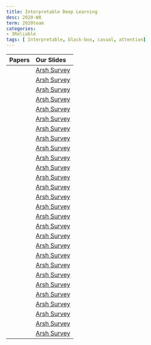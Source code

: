 ```yaml
---
title: Interpretable Deep Learning   
desc: 2020-W8
term: 2020team
categories:
- 3Reliable
tags: [ Interpretable, black-box, casual, attention]  
---
```




| Papers |  Our Slides |
| -------------------------------------: | :------------------------------------- |
| | [Arsh Survey]({{site.baseurl}}/talkArsh-A19/03132020-IntegratedHessians.pdf) | 
| | [Arsh Survey]({{site.baseurl}}/talkArsh-A19/20190614-ShapleyReview.pdf) | 
| | [Arsh Survey]({{site.baseurl}}/talkArsh-A19/20190903-BinYuACD.pdf) |
| | [Arsh Survey]({{site.baseurl}}/talkArsh-A19/20190903-BinYuCD.pdf) |
| | [Arsh Survey]({{site.baseurl}}/talkArsh-A19/20190903-BinYuInterpretableReview.pdf) |
| | [Arsh Survey]({{site.baseurl}}/talks-mb2019/Bill19.10.11_LC_Shapley.pdf) |
| | [Arsh Survey]({{site.baseurl}}/talks-mb2019/Bill19.10.19_TreeShapley.pdf) | 
| | [Arsh Survey]({{site.baseurl}}/deep2reproduce/2020trust/Eli-Interpreting_DL_Models.pptx) |
| | [Arsh Survey]({{site.baseurl}}/deep2reproduce/2020trust/Pan-Shapley.pptx) |
| | [Arsh Survey]({{site.baseurl}}/deep2reproduce/2020trust/Pan-This_Looks_Like_That_Deep_Learning_for_Interpretable_Image_Recognition.pptx) |
| | [Arsh Survey]({{site.baseurl}}/deep2reproduce/2020trust/Rishab-ACD.pptx) |
| | [Arsh Survey]({{site.baseurl}}/deep2reproduce/2020trust/Rishab-AllenNLP_presentation.pptx) |
| | [Arsh Survey]({{site.baseurl}}/deep2reproduce/2020trust/Rishab-BERT_presentation.pptx) |
| | [Arsh Survey]({{site.baseurl}}/deep2reproduce/2020trust/Rishab-CD_presentation.pptx) |
| | [Arsh Survey]({{site.baseurl}}/deep2reproduce/2020trust/Rishab-Concept_Alignment_presentation.pptx) |
| | [Arsh Survey]({{site.baseurl}}/deep2reproduce/2020trust/Rishab-How_does_BERT_Answer_Questions_presentation.pptx) |
| | [Arsh Survey]({{site.baseurl}}/deep2reproduce/2020trust/Rishab-L-Shapley_and_C-Shapley_presentation.pptx) |
| | [Arsh Survey]({{site.baseurl}}/deep2reproduce/2020trust/Rishab-Towards_Hierarchical_Importance_Attribution.pptx) |
| | [Arsh Survey]({{site.baseurl}}/deep2reproduce/2020trust/Sanchit-Attention_is_not_Explanation.pptx) |
| | [Arsh Survey]({{site.baseurl}}/deep2reproduce/2020trust/Sanchit-Axiomatic_Attribution_for_Deep_Networks.pptx) |
| | [Arsh Survey]({{site.baseurl}}/deep2reproduce/2020trust/Sanchit-Generating_Hierarchical_Explanations_on_Text_Classification_via_Feature_Interaction_Detection.pptx) |
| | [Arsh Survey]({{site.baseurl}}/deep2reproduce/2020trust/Sanchit-Grad-CAM_Visual_Explanations_from_Deep_Networks_via_Gradient-based_Localization.pptx) |
| | [Arsh Survey]({{site.baseurl}}/deep2reproduce/2020trust/Sanchit-Hierarchical_interpretations_for_neural_network_predictions.pptx) |
| | [Arsh Survey]({{site.baseurl}}/deep2reproduce/2020trust/Sanchit-Learning_Variational_Word_Masks_to_Improve_the_Interpretability_of_Neural_Text_Classifier.pptx) |
| | [Arsh Survey]({{site.baseurl}}/deep2reproduce/2020trust/Yu-LIME.pptx) |
| | [Arsh Survey]({{site.baseurl}}/deep2reproduce/2020trust/pan-Attention_is_not_not_Explanation_.pptx) |
| | [Arsh Survey]({{site.baseurl}}/deep2reproduce/2020trust/pan-Fragile_Explanation_.pptx) |
| | [Arsh Survey]({{site.baseurl}}/deep2reproduce/2020trust/pan-interpretation-are-useful.pptx) |